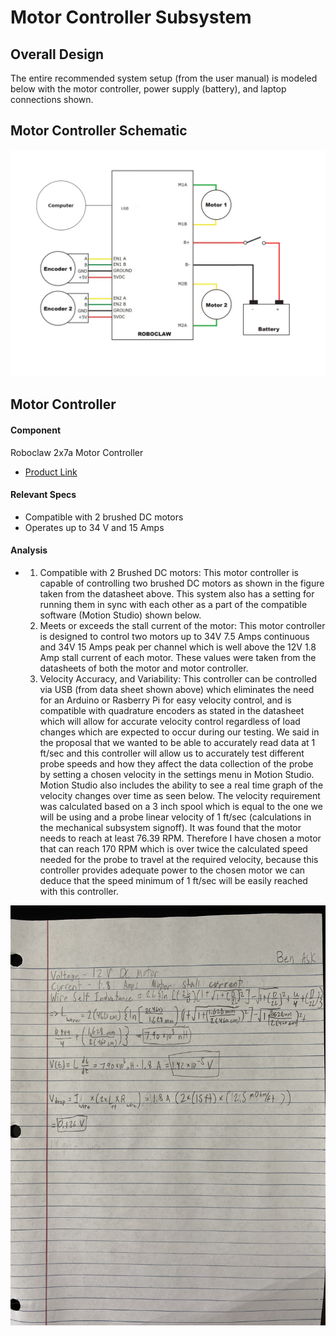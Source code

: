 # Motor Controller Subsystem

## Overall Design
The entire recommended system setup (from the user manual) is modeled below with the motor controller, power supply (battery), and laptop connections shown.

## Motor Controller Schematic
![Motor Controller](motorControllerSchematic.png)


## Motor Controller
#### Component
Roboclaw 2x7a Motor Controller
* [Product Link](https://www.basicmicro.com/Roboclaw-2x7A-Motor-Controller_p_55.html)

#### Relevant Specs
* Compatible with 2 brushed DC motors
* Operates up to 34 V and 15 Amps

#### Analysis
* 	1. Compatible with 2 Brushed DC motors:
	This motor controller is capable of controlling two brushed DC motors as shown in the figure taken from the datasheet above. This system also has a setting for running them in sync with each other as a part of the compatible software (Motion Studio) shown below.
	2. Meets or exceeds the stall current of the motor:
	This motor controller is designed to control two motors up to 34V 7.5 Amps continuous and 34V 15 Amps peak per channel which is well above the 12V 1.8 Amp stall current of each motor. These values were taken from the datasheets of both the motor and motor controller.
	3. Velocity Accuracy, and Variability:
	This controller can be controlled via USB (from data sheet shown above) which eliminates the need for an Arduino or Rasberry Pi for easy velocity control, and is compatible with quadrature encoders as stated in the datasheet which will allow for accurate velocity control regardless of load changes which are expected to occur during our testing. We said in the proposal that we wanted to be able to accurately read data at 1 ft/sec and this controller will allow us to accurately test different probe speeds and how they affect the data collection of the probe by setting a chosen velocity in the settings menu in Motion Studio. Motion Studio also includes the ability to see a real time graph of the velocity changes over time as seen below. The velocity requirement was calculated based on a 3 inch spool which is equal to the one we will be using and a probe linear velocity of 1 ft/sec (calculations in the mechanical subsystem signoff). It was found that the motor needs to reach at least 76.39 RPM. Therefore I have chosen a motor that can reach 170 RPM which is over twice the calculated speed needed for the probe to travel at the required velocity, because this controller provides adequate power to the chosen motor we can deduce that the speed minimum of 1 ft/sec will be easily reached with this controller.


![Power Calculations](PowerCalc.jpg)
